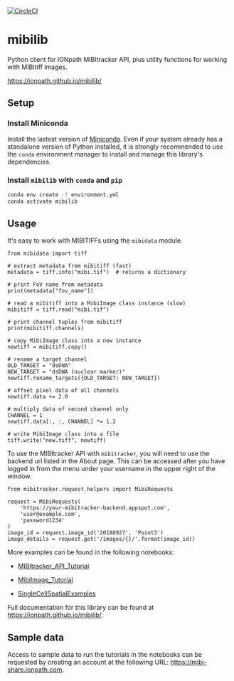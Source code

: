 [![CircleCI](https://circleci.com/gh/ionpath/mibilib.svg?style=svg&circle-token=e798611a4abf9f2503a532c8ad5fd02d849d85a0)](https://circleci.com/gh/ionpath/mibilib)

# mibilib

Python client for IONpath MIBItracker API, plus utility functions for working
with MIBItiff images.

https://ionpath.github.io/mibilib/

## Setup

### Install Miniconda
Install the lastest version of [Miniconda](https://conda.io/miniconda.html).
Even if your system already has a standalone version of Python installed,
it is strongly recommended to use the `conda` environment manager to install and
manage this library's dependencies.

### Install `mibilib` with `conda` and `pip`
```bash
conda env create -f environment.yml
conda activate mibilib
```

## Usage
It's easy to work with MIBITIFFs using the `mibidata` module.
```Python3
from mibidata import tiff

# extract metadata from mibitiff (fast)
metadata = tiff.info("mibi.tif")  # returns a dictionary

# print FoV name from metadata
print(metadata["fov_name"])

# read a mibitiff into a MibiImage class instance (slow)
mibitiff = tiff.read("mibi.tif")

# print channel tuples from mibitiff
print(mibitiff.channels)

# copy MibiImage class into a new instance
newtiff = mibitiff.copy()

# rename a target channel
OLD_TARGET = "dsDNA"
NEW_TARGET = "dsDNA (nuclear marker)"
newtiff.rename_targets({OLD_TARGET: NEW_TARGET})

# offset pixel data of all channels
newtiff.data += 2.0

# multiply data of second channel only
CHANNEL = 1
newtiff.data[:, :, CHANNEL] *= 1.2

# write MibiImage class into a file
tiff.write("new.tiff", newtiff)
```

To use the MIBItracker API with `mibitracker`, you will need to use the backend url listed in the
About page. This can be accessed after you have logged in from the menu
under your username in the upper right of the window.
```Python3
from mibitracker.request_helpers import MibiRequests

request = MibiRequests(
    'https://your-mibitracker-backend.appspot.com',
    'user@example.com',
    'password1234'
)
image_id = request.image_id('20180927', 'Point3')
image_details = request.get('/images/{}/'.format(image_id))
```

More examples can be found in the following notebooks:

 - [MIBItracker_API_Tutorial](MIBItracker_API_Tutorial.ipynb)

 - [MibiImage_Tutorial](MibiImage_Tutorial.ipynb)

 - [SingleCellSpatialExamples](SingleCellSpatialExamples.ipynb)

Full documentation for this library can be found at
https://ionpath.github.io/mibilib/.

## Sample data
Access to sample data to run the tutorials in the notebooks can be
requested by creating an account at the following URL:
https://mibi-share.ionpath.com.
